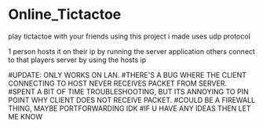 # Online_Tictactoe

play tictactoe with your friends using this project i made
uses udp protocol

1 person hosts it on their ip by running the server application
others connect to that players server by using the hosts ip

#UPDATE: ONLY WORKS ON LAN. 
#THERE'S A BUG WHERE THE CLIENT CONNECTING TO HOST NEVER RECEIVES PACKET FROM SERVER.
#SPENT A BIT OF TIME TROUBLESHOOTING, BUT ITS ANNOYING TO PIN POINT WHY CLIENT DOES NOT RECEIVE PACKET.
#COULD BE A FIREWALL THING, MAYBE PORTFORWARDING IDK 
#IF U HAVE ANY IDEAS THEN LET ME KNOW
